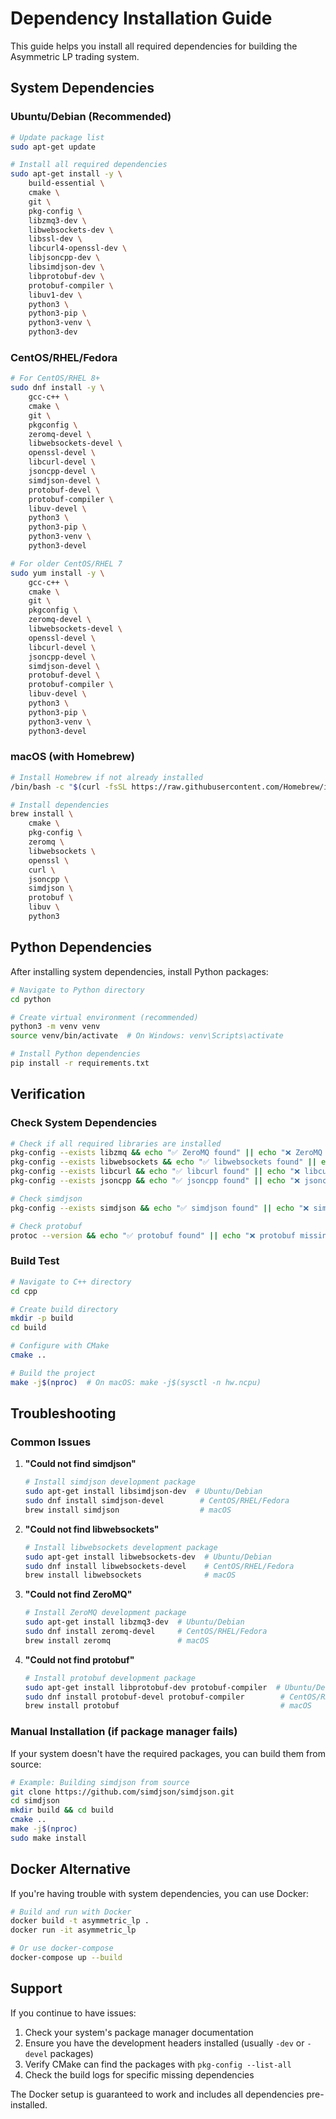 # Dependency Installation Guide

This guide helps you install all required dependencies for building the Asymmetric LP trading system.

## System Dependencies

### Ubuntu/Debian (Recommended)

```bash
# Update package list
sudo apt-get update

# Install all required dependencies
sudo apt-get install -y \
    build-essential \
    cmake \
    git \
    pkg-config \
    libzmq3-dev \
    libwebsockets-dev \
    libssl-dev \
    libcurl4-openssl-dev \
    libjsoncpp-dev \
    libsimdjson-dev \
    libprotobuf-dev \
    protobuf-compiler \
    libuv1-dev \
    python3 \
    python3-pip \
    python3-venv \
    python3-dev
```

### CentOS/RHEL/Fedora

```bash
# For CentOS/RHEL 8+
sudo dnf install -y \
    gcc-c++ \
    cmake \
    git \
    pkgconfig \
    zeromq-devel \
    libwebsockets-devel \
    openssl-devel \
    libcurl-devel \
    jsoncpp-devel \
    simdjson-devel \
    protobuf-devel \
    protobuf-compiler \
    libuv-devel \
    python3 \
    python3-pip \
    python3-venv \
    python3-devel

# For older CentOS/RHEL 7
sudo yum install -y \
    gcc-c++ \
    cmake \
    git \
    pkgconfig \
    zeromq-devel \
    libwebsockets-devel \
    openssl-devel \
    libcurl-devel \
    jsoncpp-devel \
    simdjson-devel \
    protobuf-devel \
    protobuf-compiler \
    libuv-devel \
    python3 \
    python3-pip \
    python3-venv \
    python3-devel
```

### macOS (with Homebrew)

```bash
# Install Homebrew if not already installed
/bin/bash -c "$(curl -fsSL https://raw.githubusercontent.com/Homebrew/install/HEAD/install.sh)"

# Install dependencies
brew install \
    cmake \
    pkg-config \
    zeromq \
    libwebsockets \
    openssl \
    curl \
    jsoncpp \
    simdjson \
    protobuf \
    libuv \
    python3
```

## Python Dependencies

After installing system dependencies, install Python packages:

```bash
# Navigate to Python directory
cd python

# Create virtual environment (recommended)
python3 -m venv venv
source venv/bin/activate  # On Windows: venv\Scripts\activate

# Install Python dependencies
pip install -r requirements.txt
```

## Verification

### Check System Dependencies

```bash
# Check if all required libraries are installed
pkg-config --exists libzmq && echo "✅ ZeroMQ found" || echo "❌ ZeroMQ missing"
pkg-config --exists libwebsockets && echo "✅ libwebsockets found" || echo "❌ libwebsockets missing"
pkg-config --exists libcurl && echo "✅ libcurl found" || echo "❌ libcurl missing"
pkg-config --exists jsoncpp && echo "✅ jsoncpp found" || echo "❌ jsoncpp missing"

# Check simdjson
pkg-config --exists simdjson && echo "✅ simdjson found" || echo "❌ simdjson missing"

# Check protobuf
protoc --version && echo "✅ protobuf found" || echo "❌ protobuf missing"
```

### Build Test

```bash
# Navigate to C++ directory
cd cpp

# Create build directory
mkdir -p build
cd build

# Configure with CMake
cmake ..

# Build the project
make -j$(nproc)  # On macOS: make -j$(sysctl -n hw.ncpu)
```

## Troubleshooting

### Common Issues

1. **"Could not find simdjson"**
   ```bash
   # Install simdjson development package
   sudo apt-get install libsimdjson-dev  # Ubuntu/Debian
   sudo dnf install simdjson-devel        # CentOS/RHEL/Fedora
   brew install simdjson                  # macOS
   ```

2. **"Could not find libwebsockets"**
   ```bash
   # Install libwebsockets development package
   sudo apt-get install libwebsockets-dev  # Ubuntu/Debian
   sudo dnf install libwebsockets-devel    # CentOS/RHEL/Fedora
   brew install libwebsockets              # macOS
   ```

3. **"Could not find ZeroMQ"**
   ```bash
   # Install ZeroMQ development package
   sudo apt-get install libzmq3-dev  # Ubuntu/Debian
   sudo dnf install zeromq-devel     # CentOS/RHEL/Fedora
   brew install zeromq               # macOS
   ```

4. **"Could not find protobuf"**
   ```bash
   # Install protobuf development package
   sudo apt-get install libprotobuf-dev protobuf-compiler  # Ubuntu/Debian
   sudo dnf install protobuf-devel protobuf-compiler        # CentOS/RHEL/Fedora
   brew install protobuf                                    # macOS
   ```

### Manual Installation (if package manager fails)

If your system doesn't have the required packages, you can build them from source:

```bash
# Example: Building simdjson from source
git clone https://github.com/simdjson/simdjson.git
cd simdjson
mkdir build && cd build
cmake ..
make -j$(nproc)
sudo make install
```

## Docker Alternative

If you're having trouble with system dependencies, you can use Docker:

```bash
# Build and run with Docker
docker build -t asymmetric_lp .
docker run -it asymmetric_lp

# Or use docker-compose
docker-compose up --build
```

## Support

If you continue to have issues:

1. Check your system's package manager documentation
2. Ensure you have the development headers installed (usually `-dev` or `-devel` packages)
3. Verify CMake can find the packages with `pkg-config --list-all`
4. Check the build logs for specific missing dependencies

The Docker setup is guaranteed to work and includes all dependencies pre-installed.
